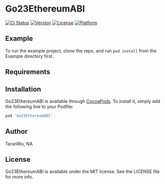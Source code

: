 # Go23EthereumABI

[![CI Status](https://img.shields.io/travis/TaranWu/Go23EthereumABI.svg?style=flat)](https://travis-ci.org/TaranWu/Go23EthereumABI)
[![Version](https://img.shields.io/cocoapods/v/Go23EthereumABI.svg?style=flat)](https://cocoapods.org/pods/Go23EthereumABI)
[![License](https://img.shields.io/cocoapods/l/Go23EthereumABI.svg?style=flat)](https://cocoapods.org/pods/Go23EthereumABI)
[![Platform](https://img.shields.io/cocoapods/p/Go23EthereumABI.svg?style=flat)](https://cocoapods.org/pods/Go23EthereumABI)

## Example

To run the example project, clone the repo, and run `pod install` from the Example directory first.

## Requirements

## Installation

Go23EthereumABI is available through [CocoaPods](https://cocoapods.org). To install
it, simply add the following line to your Podfile:

```ruby
pod 'Go23EthereumABI'
```

## Author

TaranWu, NA

## License

Go23EthereumABI is available under the MIT license. See the LICENSE file for more info.
